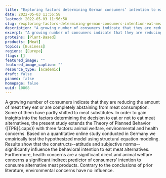 ```yaml
---
title: "Exploring factors determining German consumers’ intention to eat meat alternatives"
date: 2022-05-03 11:56:58
lastmod: 2022-05-03 11:56:58
slug: /exploring-factors-determining-german-consumers-intention-eat-meat-alternatives
description: "A growing number of consumers indicate that they are reducing the amount of meat they eat or are completely abstaining from meat consumption. Some of them have partly shifted to meat substitutes. In order to gain insights into the factors determining the decision to eat or not to eat meat alternatives, the present study extends the Theory of Planned Behavior (TPB) with three factors: animal welfare, environmental and health concerns."
excerpt: "A growing number of consumers indicate that they are reducing the amount of meat they eat or are completely abstaining from meat consumption. Some of them have partly shifted to meat substitutes. In order to gain insights into the factors determining the decision to eat or not to eat meat alternatives, the present study extends the Theory of Planned Behavior (TPB) with three factors: animal welfare, environmental and health concerns."
proteins: [Plant-Based]
products: [Meat]
topics: [Business]
regions: [Europe]
flags: []
featured_image: ""
featured_image_caption: ""
resource_type: [academic]
draft: false
pinned: false
homepage: false
uuid: 10808
---
```

A growing number of consumers indicate that they are reducing the amount
of meat they eat or are completely abstaining from meat consumption.
Some of them have partly shifted to meat substitutes. In order to gain
insights into the factors determining the decision to eat or not to eat
meat alternatives, the present study extends the Theory of Planned
Behavior ([TPB]{.caps}) with three factors: animal welfare,
environmental and health concerns. Based on a quantitative online study
conducted in Germany we empirically test the hypothesized model using
structural equation modeling. Results show that the constructs--attitude
and subjective norms--significantly influence the behavioral intention
to eat meat alternatives. Furthermore, health concerns are a significant
direct and animal welfare concerns a significant indirect predictor of
consumers' intention to consume alternative meat products. Contrary to
the conclusions of prior literature, environmental concerns have
no influence.

